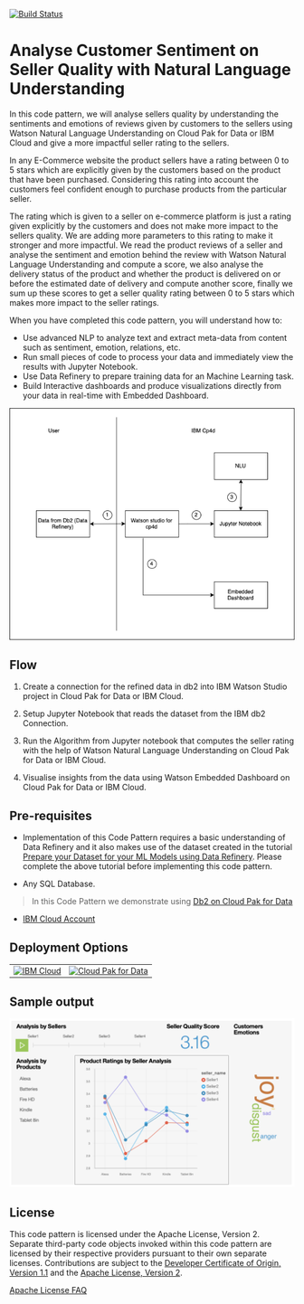 [![Build Status](https://travis-ci.com/IBM/watson-assistant-slots-intro.svg?branch=master)](https://travis-ci.com/IBM/watson-assistant-slots-intro)

# Analyse Customer Sentiment on Seller Quality with Natural Language Understanding

In this code pattern, we will analyse sellers quality by understanding the sentiments and emotions of reviews given by customers to the sellers using Watson Natural Language Understanding on Cloud Pak for Data or IBM Cloud and give a more impactful seller rating to the sellers. 

In any E-Commerce website the product sellers have a rating between 0 to 5 stars which are explicitly given by the customers based on the product that have been purchased. Considering this rating into account the customers feel confident enough to purchase products from the particular seller. 

The rating which is given to a seller on e-commerce platform is just a rating given explicitly by the customers and does not make more impact to the sellers quality. We are adding more parameters to this rating to make it stronger and more impactful. We read the product reviews of a seller and analyse the sentiment and emotion behind the review with Watson Natural Language Understanding and compute a score, we also analyse the delivery status of the product and whether the product is delivered on or before the estimated date of delivery and compute another score, finally we sum up these scores to get a seller quality rating between 0 to 5 stars which makes more impact to the seller ratings.

When you have completed this code pattern, you will understand how to:

* Use advanced NLP to analyze text and extract meta-data from content such as sentiment, emotion, relations, etc.
* Run small pieces of code to process your data and immediately view the results with Jupyter Notebook.
* Use Data Refinery to prepare training data for an Machine Learning task.
* Build Interactive dashboards and produce visualizations directly from your data in real-time with Embedded Dashboard.

<!--add an image in this path-->
![architecture](doc/source/images/architecture.png)

<!--Optionally, add flow steps based on the architecture diagram-->
## Flow

1. Create a connection for the refined data in db2 into IBM Watson Studio project in Cloud Pak for Data or IBM Cloud.

2. Setup Jupyter Notebook that reads the dataset from the IBM db2 Connection.

3. Run the Algorithm from Jupyter notebook that computes the seller rating with the help of Watson Natural Language Understanding on Cloud Pak for Data or IBM Cloud.

4. Visualise insights from the data using Watson Embedded Dashboard on Cloud Pak for Data or IBM Cloud.

<!--Optionally, update this section when the video is created-->
## Pre-requisites
- Implementation of this Code Pattern requires a basic understanding of Data Refinery and it also makes use of the dataset created in the tutorial [Prepare your Dataset for your ML Models using Data Refinery](https://github.com/IBM/prepare-your-dataset-using-data-refinery-from-db2-cp4d). Please complete the above tutorial before implementing this code pattern.

- Any SQL Database. 
>In this Code Pattern we demonstrate using [Db2 on Cloud Pak for Data](https://www.ibm.com/support/producthub/icpdata/docs/content/SSQNUZ_current/cpd/svc/db2z/create_database_db2z.html)

- [IBM Cloud Account](https://cloud.ibm.com/)

## Deployment Options

|   |   |
| - | - |
| [![IBM Cloud](https://github.com/IBM/pattern-utils/blob/master/deploy-buttons/public.png)](deploy-on-cloud.md) | [![Cloud Pak for Data](https://raw.githubusercontent.com/IBM/pattern-utils/master/deploy-buttons/cpd.png)](deploy-on-cloud-pak.md) |

<!--Add a section that explains to the reader what typical output looks like, include screenshots -->

## Sample output

![sample_output](doc/source/images/sample_output.png)

<!-- keep this -->
## License

This code pattern is licensed under the Apache License, Version 2. Separate third-party code objects invoked within this code pattern are licensed by their respective providers pursuant to their own separate licenses. Contributions are subject to the [Developer Certificate of Origin, Version 1.1](https://developercertificate.org/) and the [Apache License, Version 2](https://www.apache.org/licenses/LICENSE-2.0.txt).

[Apache License FAQ](https://www.apache.org/foundation/license-faq.html#WhatDoesItMEAN)
